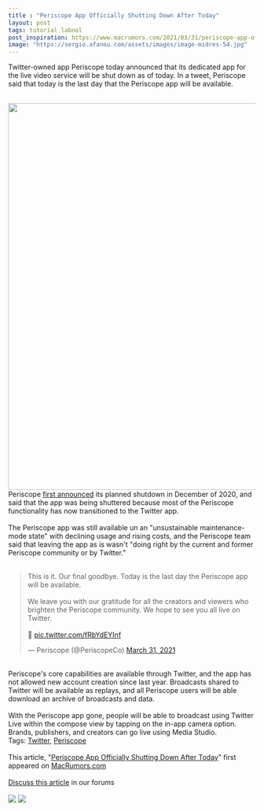 ```yaml
---
title : "Periscope App Officially Shutting Down After Today"
layout: post
tags: tutorial labnol
post_inspiration: https://www.macrumors.com/2021/03/31/periscope-app-officially-shutting-down-after-today/
image: "https://sergio.afanou.com/assets/images/image-midres-54.jpg"
---
```


Twitter-owned app Periscope today announced that its dedicated app for the live video service will be shut down as of today. In a tweet, Periscope said that today is the last day that the Periscope app will be available.
<br/>

<br/>
<img src="https://images.macrumors.com/article-new/2020/12/periscope-twitter-app.jpg" alt="" width="1400" height="787" class="aligncenter size-full wp-image-775195" />
<br/>
Periscope <a href="https://www.macrumors.com/2020/12/15/periscope-app-shutting-down/">first announced</a> its planned shutdown in December of 2020, and said that the app was being shuttered because most of the Periscope functionality has now transitioned to the Twitter app.
<br/>

<br/>
The Periscope app was still available un an "unsustainable maintenance-mode state" with declining usage and rising costs, and the Periscope team said that leaving the app as is wasn't "doing right by the current and former Periscope community or by Twitter."
<br/>

<br/>
<div class="center-wrap"><blockquote class="twitter-tweet"><p lang="en" dir="ltr">This is it. Our final goodbye. Today is the last day the Periscope app will be available.<br><br>We leave you with our gratitude for all the creators and viewers who brighten the Periscope community. We hope to see you all live on Twitter. <br><br>&#x1f49c; <a href="https://t.co/fRbYdEYInf">pic.twitter.com/fRbYdEYInf</a></p>&mdash; Periscope (@PeriscopeCo) <a href="https://twitter.com/PeriscopeCo/status/1377318425404469248?ref_src=twsrc%5Etfw">March 31, 2021</a></blockquote> <script async src="https://platform.twitter.com/widgets.js" charset="utf-8"></script></div>
<br/>
Periscope's core capabilities are available through Twitter, and the app has not allowed new account creation since last year. Broadcasts shared to Twitter will be available as replays, and all Periscope users will be able download an archive of broadcasts and data.
<br/>

<br/>
With the Periscope app gone, people will be able to broadcast using Twitter Live within the compose view by tapping on the in-app camera option. Brands, publishers, and creators can go live using Media Studio.<div class="linkback">Tags: <a href="https://www.macrumors.com/guide/twitter/">Twitter</a>, <a href="https://www.macrumors.com/guide/periscope/">Periscope</a></div><br/>This article, &quot;<a href="https://www.macrumors.com/2021/03/31/periscope-app-officially-shutting-down-after-today/">Periscope App Officially Shutting Down After Today</a>&quot; first appeared on <a href="https://www.macrumors.com">MacRumors.com</a><br/><br/><a href="https://forums.macrumors.com/threads/periscope-app-officially-shutting-down-after-today.2290250/">Discuss this article</a> in our forums<br/><br/><div class="feedflare">
<a href="http://feeds.macrumors.com/~ff/MacRumors-All?a=26h_dM7HOVE:FYycKiHBbTI:6W8y8wAjSf4"><img src="http://feeds.feedburner.com/~ff/MacRumors-All?d=6W8y8wAjSf4" border="0"></img></a> <a href="http://feeds.macrumors.com/~ff/MacRumors-All?a=26h_dM7HOVE:FYycKiHBbTI:qj6IDK7rITs"><img src="http://feeds.feedburner.com/~ff/MacRumors-All?d=qj6IDK7rITs" border="0"></img></a>
</div><img src="http://feeds.feedburner.com/~r/MacRumors-All/~4/26h_dM7HOVE" height="1" width="1" alt=""/>